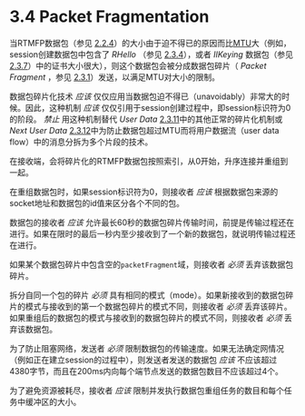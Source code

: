 # 3.4 Packet Fragmentation

当RTMFP数据包（参见 [2.2.4][1]）的大小由于迫不得已的原因而比[MTU][7]大（例如，session创建数据包中包含了 *RHello* （参见 [2.3.4][2]），或者 *IIKeying* 数据包（参见 [2.3.7][3]）中的证书大小很大），则这个数据包会被分成数据包碎片（ *Packet Fragment* ，参见 [2.3.1][4]）发送，以满足MTU对大小的限制。

数据包碎片化技术 *应该* 仅仅应用当数据包迫不得已（unavoidably）非常大的时候。因此，这种机制 *应该* 仅仅引用于session创建过程中，即session标识符为0的阶段。 *禁止* 用这种机制替代 *User Data* [2.3.11][5]中的其他正常的碎片化机制或 *Next User Data* [2.3.12][6]中为防止数据包超过MTU而将用户数据流（user data flow）中的消息分拆为多个片段的技术。


在接收端，会将碎片化的RTMFP数据包按照索引，从0开始，升序连接并重组到一起。

在重组数据包时，如果session标识符为0，则接收者 *应该* 根据数据包来源的socket地址和数据包的id值来区分各个不同的包。

数据包的接收者 *应该* 允许最长60秒的数据包碎片传输时间，前提是传输过程还在进行。如果在限时的最后一秒内至少接收到了一个新的数据包，就说明传输过程还在进行。

如果某个数据包碎片中包含空的`packetFragment`域，则接收者 *必须* 丢弃该数据包碎片。

拆分自同一个包的碎片 *必须* 具有相同的模式（mode）。如果新接收到的数据包碎片的模式与接收到的第一个数据包碎片的模式不同，则接收者 *必须* 丢弃该碎片。如果重组后的数据包的模式与接收到的数据包碎片的模式不同，则接收者 *必须* 丢弃该数据包。

为了防止阻塞网络，发送者 *必须* 限制数据包的传输速度。如果无法确定网情况（例如正在建立session的过程中），则发送者发送的数据包 *应该* 不应该超过4380字节，而且在200ms内向每个端节点发送的数据包数目不应该超过4个。

为了避免资源被耗尽，接收者 *应该* 限制并发执行数据包重组任务的数目和每个任务中缓冲区的大小。

[1]:    ../2_Syntax/2.2.4_Packet.md
[2]:    ../2_Syntax/2.3.4_Responder_Hello_Chunk.md
[3]:    ../2_Syntax/2.3.7_Initiator_Initial_Keying_Chunk.md
[4]:    ../2_Syntax/2.3.1_Packet_Fragment_Chunk.md
[5]:    ../2_Syntax/2.3.11_User_Data_Chunk.md
[6]:    ../2_Syntax/2.3.12_Next_User_Data_Chunk.md
[7]:    http://en.wikipedia.org/wiki/Maximum_transmission_unit

